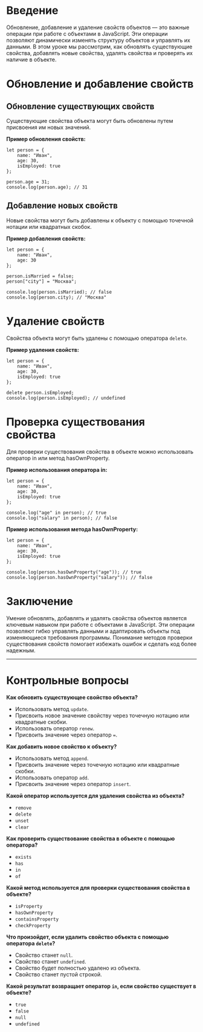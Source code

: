 # Введение

Обновление, добавление и удаление свойств объектов — это важные операции при работе с объектами в JavaScript. Эти операции позволяют динамически изменять структуру объектов и управлять их данными. В этом уроке мы рассмотрим, как обновлять существующие свойства, добавлять новые свойства, удалять свойства и проверять их наличие в объекте.

# Обновление и добавление свойств

## Обновление существующих свойств

Существующие свойства объекта могут быть обновлены путем присвоения им новых значений.

**Пример обновления свойств:**

```
let person = {
    name: "Иван",
    age: 30,
    isEmployed: true
};

person.age = 31;
console.log(person.age); // 31
```

## Добавление новых свойств

Новые свойства могут быть добавлены к объекту с помощью точечной нотации или квадратных скобок.

**Пример добавления свойств:**

```
let person = {
    name: "Иван",
    age: 30
};

person.isMarried = false;
person["city"] = "Москва";

console.log(person.isMarried); // false
console.log(person.city); // "Москва"
```

# Удаление свойств

Свойства объекта могут быть удалены с помощью оператора `delete`.

**Пример удаления свойств:**

```
let person = {
    name: "Иван",
    age: 30,
    isEmployed: true
};

delete person.isEmployed;
console.log(person.isEmployed); // undefined
```

# Проверка существования свойства

Для проверки существования свойства в объекте можно использовать оператор in или метод hasOwnProperty.

**Пример использования оператора in:**

```
let person = {
    name: "Иван",
    age: 30,
    isEmployed: true
};

console.log("age" in person); // true
console.log("salary" in person); // false
```

**Пример использования метода hasOwnProperty:**

```
let person = {
    name: "Иван",
    age: 30,
    isEmployed: true
};

console.log(person.hasOwnProperty("age")); // true
console.log(person.hasOwnProperty("salary")); // false
```

# Заключение

Умение обновлять, добавлять и удалять свойства объектов является ключевым навыком при работе с объектами в JavaScript. Эти операции позволяют гибко управлять данными и адаптировать объекты под изменяющиеся требования программы. Понимание методов проверки существования свойств помогает избежать ошибок и сделать код более надежным.

***

# Контрольные вопросы

**Как обновить существующее свойство объекта?**
- Использовать метод `update`.
- Присвоить новое значение свойству через точечную нотацию или квадратные скобки.
- Использовать оператор `renew`.
- Присвоить значение через оператор `=`.

**Как добавить новое свойство к объекту?**
- Использовать метод `append`.
- Присвоить значение через точечную нотацию или квадратные скобки.
- Использовать оператор `add`.
- Присвоить значение через оператор `insert`.

**Какой оператор используется для удаления свойства из объекта?**
- `remove`
- `delete`
- `unset`
- `clear`

**Как проверить существование свойства в объекте с помощью оператора?**
- `exists`
- `has`
- `in`
- `of`

**Какой метод используется для проверки существования свойства в объекте?**
- `isProperty`
- `hasOwnProperty`
- `containsProperty`
- `checkProperty`

**Что произойдет, если удалить свойство объекта с помощью оператора `delete`?**
- Свойство станет `null`.
- Свойство станет `undefined`.
- Свойство будет полностью удалено из объекта.
- Свойство станет пустой строкой.

**Какой результат возвращает оператор `in`, если свойство существует в объекте?**
- `true`
- `false`
- `null`
- `undefined`
